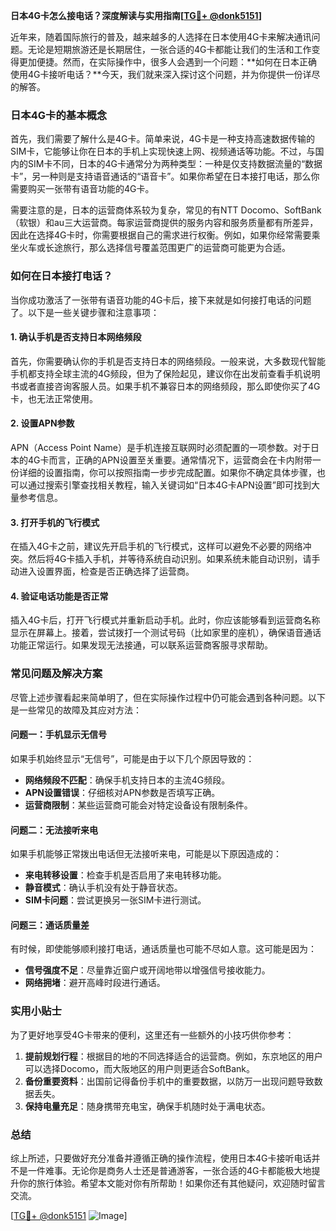 **日本4G卡怎么接电话？深度解读与实用指南[[TG💪+ @donk5151](https://t.me/s/donk5151)]**

近年来，随着国际旅行的普及，越来越多的人选择在日本使用4G卡来解决通讯问题。无论是短期旅游还是长期居住，一张合适的4G卡都能让我们的生活和工作变得更加便捷。然而，在实际操作中，很多人会遇到一个问题：**如何在日本正确使用4G卡接听电话？**今天，我们就来深入探讨这个问题，并为你提供一份详尽的解答。

### 日本4G卡的基本概念

首先，我们需要了解什么是4G卡。简单来说，4G卡是一种支持高速数据传输的SIM卡，它能够让你在日本的手机上实现快速上网、视频通话等功能。不过，与国内的SIM卡不同，日本的4G卡通常分为两种类型：一种是仅支持数据流量的“数据卡”，另一种则是支持语音通话的“语音卡”。如果你希望在日本接打电话，那么你需要购买一张带有语音功能的4G卡。

需要注意的是，日本的运营商体系较为复杂，常见的有NTT Docomo、SoftBank（软银）和au三大运营商。每家运营商提供的服务内容和服务质量都有所差异，因此在选择4G卡时，你需要根据自己的需求进行权衡。例如，如果你经常需要乘坐火车或长途旅行，那么选择信号覆盖范围更广的运营商可能更为合适。

### 如何在日本接打电话？

当你成功激活了一张带有语音功能的4G卡后，接下来就是如何接打电话的问题了。以下是一些关键步骤和注意事项：

#### 1. 确认手机是否支持日本网络频段

首先，你需要确认你的手机是否支持日本的网络频段。一般来说，大多数现代智能手机都支持全球主流的4G频段，但为了保险起见，建议你在出发前查看手机说明书或者直接咨询客服人员。如果手机不兼容日本的网络频段，那么即使你买了4G卡，也无法正常使用。

#### 2. 设置APN参数

APN（Access Point Name）是手机连接互联网时必须配置的一项参数。对于日本的4G卡而言，正确的APN设置至关重要。通常情况下，运营商会在卡内附带一份详细的设置指南，你可以按照指南一步步完成配置。如果你不确定具体步骤，也可以通过搜索引擎查找相关教程，输入关键词如“日本4G卡APN设置”即可找到大量参考信息。

#### 3. 打开手机的飞行模式

在插入4G卡之前，建议先开启手机的飞行模式，这样可以避免不必要的网络冲突。然后将4G卡插入手机，并等待系统自动识别。如果系统未能自动识别，请手动进入设置界面，检查是否正确选择了运营商。

#### 4. 验证电话功能是否正常

插入4G卡后，打开飞行模式并重新启动手机。此时，你应该能够看到运营商名称显示在屏幕上。接着，尝试拨打一个测试号码（比如家里的座机），确保语音通话功能正常运行。如果发现无法接通，可以联系运营商客服寻求帮助。

### 常见问题及解决方案

尽管上述步骤看起来简单明了，但在实际操作过程中仍可能会遇到各种问题。以下是一些常见的故障及其应对方法：

#### 问题一：手机显示无信号

如果手机始终显示“无信号”，可能是由于以下几个原因导致的：
- **网络频段不匹配**：确保手机支持日本的主流4G频段。
- **APN设置错误**：仔细核对APN参数是否填写正确。
- **运营商限制**：某些运营商可能会对特定设备设有限制条件。

#### 问题二：无法接听来电

如果手机能够正常拨出电话但无法接听来电，可能是以下原因造成的：
- **来电转移设置**：检查手机是否启用了来电转移功能。
- **静音模式**：确认手机没有处于静音状态。
- **SIM卡问题**：尝试更换另一张SIM卡进行测试。

#### 问题三：通话质量差

有时候，即使能够顺利接打电话，通话质量也可能不尽如人意。这可能是因为：
- **信号强度不足**：尽量靠近窗户或开阔地带以增强信号接收能力。
- **网络拥堵**：避开高峰时段进行通话。

### 实用小贴士

为了更好地享受4G卡带来的便利，这里还有一些额外的小技巧供你参考：

1. **提前规划行程**：根据目的地的不同选择适合的运营商。例如，东京地区的用户可以选择Docomo，而大阪地区的用户则更适合SoftBank。
2. **备份重要资料**：出国前记得备份手机中的重要数据，以防万一出现问题导致数据丢失。
3. **保持电量充足**：随身携带充电宝，确保手机随时处于满电状态。

### 总结

综上所述，只要做好充分准备并遵循正确的操作流程，使用日本4G卡接听电话并不是一件难事。无论你是商务人士还是普通游客，一张合适的4G卡都能极大地提升你的旅行体验。希望本文能对你有所帮助！如果你还有其他疑问，欢迎随时留言交流。

[[TG💪+ @donk5151](https://t.me/s/donk5151) ![Image](https://i.postimg.cc/rwNCRYN7/Snipaste-2025-04-30-17-27-05.png)]
